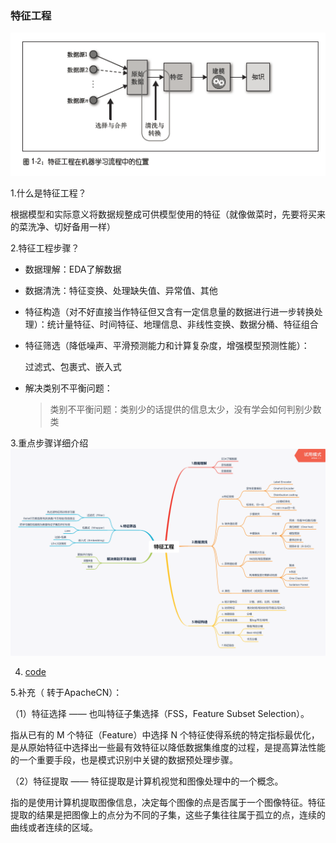 ### 特征工程

![10](https://github.com/Zoenamed/Learn-Data-mining/blob/master/img/10.png)


1.什么是特征工程？

根据模型和实际意义将数据规整成可供模型使用的特征（就像做菜时，先要将买来的菜洗净、切好备用一样）

2.特征工程步骤？

- 数据理解：EDA了解数据

- 数据清洗：特征变换、处理缺失值、异常值、其他

- 特征构造（对不好直接当作特征但又含有一定信息量的数据进行进一步转换处理）：统计量特征、时间特征、地理信息、非线性变换、数据分桶、特征组合

- 特征筛选（降低噪声、平滑预测能力和计算复杂度，增强模型预测性能）：

  过滤式、包裹式、嵌入式

- 解决类别不平衡问题：

  > 类别不平衡问题：类别少的话提供的信息太少，没有学会如何判别少数类

3.重点步骤详细介绍
![mindmap](https://github.com/Zoenamed/Learn-Data-mining/blob/master/img/11.png)

4. [code](https://github.com/Zoenamed/Learn-Data-mining/blob/master/3.%E7%89%B9%E5%BE%81%E5%B7%A5%E7%A8%8B/Task3%20%E7%89%B9%E5%BE%81%E5%B7%A5%E7%A8%8B.ipynb)

5.补充（ 转于ApacheCN）：


（1）特征选择 —— 也叫特征子集选择（FSS，Feature Subset Selection）。

指从已有的 M 个特征（Feature）中选择 N 个特征使得系统的特定指标最优化，是从原始特征中选择出一些最有效特征以降低数据集维度的过程，是提高算法性能的一个重要手段，也是模式识别中关键的数据预处理步骤。


（2）特征提取 —— 特征提取是计算机视觉和图像处理中的一个概念。

指的是使用计算机提取图像信息，决定每个图像的点是否属于一个图像特征。特征提取的结果是把图像上的点分为不同的子集，这些子集往往属于孤立的点，连续的曲线或者连续的区域。

```{.python .input}

```

